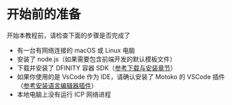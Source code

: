 # 开始前的准备

开始本教程前，请检查下面的步骤是否完成了

* 有一台有网络连接的 macOS 或 Linux 电脑
* 安装了 node.js（如果需要包含前端开发的默认模板文件）
* 下载并安装了 DFINITY 容器 SDK（[参考下载与安装章节](../../yi-kuai-su-ru-men/1.-ben-di-kai-fa-1.md)）
* 如果你使用的是 VsCode 作为 IDE，请确认安装了 Motoko 的 VSCode 插件（[参考安装语言编辑器插件](../../yi-kuai-su-ru-men/1.-ben-di-kai-fa-1.md)）
* 本地电脑上没有运行 ICP 网络进程

